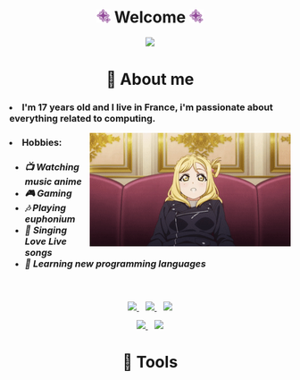 <!-- Welcome -->
<h1 align="center">
  <img src="assets/ohara.png" width="24"> 
  Welcome 
  <img src="assets/ohara.png" width="24">
</h1>

<p align="center">
  <img src="assets/mijukudreamer.gif">
</p>

<!-- About me -->
<h1 align="center">
  💜 About me
</h1>

<h3>
  <li>
    I'm 17 years old and I live in France, i'm passionate about
    everything related to computing.
  </li>
</h3>

<img align="right" src="assets/wink.gif">

<h3>
  <li>
    Hobbies:
    <h5>
      <ul>
        <li>📺 Watching music anime</li>
        <li>🎮 Gaming</li>
        <li>🎶 Playing euphonium</li>
        <li>🎤 Singing Love Live songs</li>
        <li>📖 Learning new programming languages</li>
      </ul>
    </h5>
  </li>
</h3>

<br>

<p align="center">
  <a href="https://twitter.com/PZeide" target="_blank">
    <img src="https://img.shields.io/badge/Twitter-1DA1F2?style=for-the-badge&logo=Twitter&logoColor=white&label=PZeide">
  </a>
  &nbsp;&nbsp;
  <a href="https://steamcommunity.com/id/zeidecs" target="_blank">
    <img src="https://img.shields.io/badge/Steam-000000?style=for-the-badge&logo=Steam&logoColor=white&label=PZeide">
  </a>
  &nbsp;&nbsp;
  <img src="https://img.shields.io/badge/Discord-5865F2?style=for-the-badge&logo=Discord&logoColor=white&label=Zeide%230001">
</p>

<p align="center">
  <a href="https://www.twitch.tv/pzeide" target="_blank">
    <img src="https://img.shields.io/badge/Twitch-9146FF?style=for-the-badge&logo=Twitch&logoColor=white&label=PZeide">
  </a>
  &nbsp;&nbsp;
  <a href="https://anilist.com/user/zeide" target="_blank">
    <img src="https://img.shields.io/badge/AniList-02A9FF?style=for-the-badge&logo=AniList&logoColor=white&label=PZeide">
  </a>
</p>

<!--  Tools -->
<h1 align="center">
  💜 Tools
</h1>